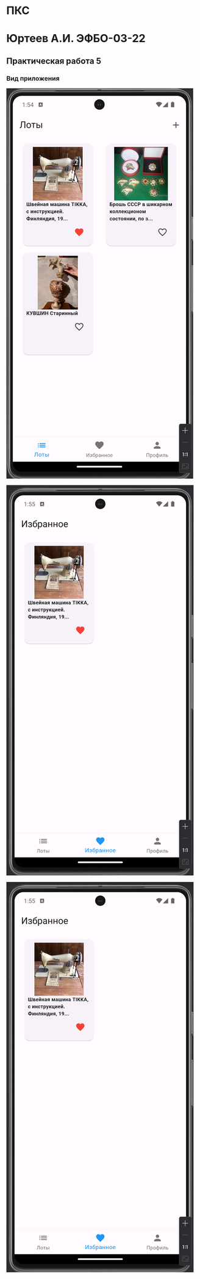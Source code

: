 # ПКС

# Юртеев А.И. ЭФБО-03-22

## Практическая работа 5

### Вид приложения

![Alt-текст](/images/pks_5_1.png "Страница лотов")

![Alt-текст](/images/pks_5_2.png "Добавление лотов в избранное")

![Alt-текст](/images/pks_5_2.png "Страница профиля")